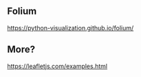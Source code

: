 ## Folium

https://python-visualization.github.io/folium/

## More?

https://leafletjs.com/examples.html